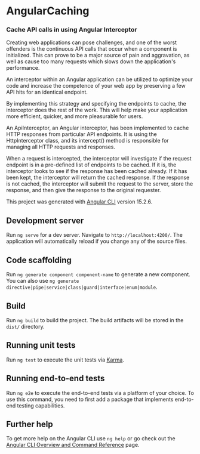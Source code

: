 # AngularCaching

### Cache API calls in using Angular Interceptor


Creating web applications can pose challenges, and one of the worst offenders is the continuous API calls that occur when a component is initialized. This can prove to be a major source of pain and aggravation, as well as cause too many requests which slows down the application's performance.

An interceptor within an Angular application can be utilized to optimize your code and increase the competence of your web app by preserving a few API hits for an identical endpoint.

By implementing this strategy and specifying the endpoints to cache, the interceptor does the rest of the work. This will help make your application more efficient, quicker, and more pleasurable for users.

An ApiInterceptor, an Angular interceptor, has been implemented to cache HTTP responses from particular API endpoints. It is using the HttpInterceptor class, and its intercept() method is responsible for managing all HTTP requests and responses.

When a request is intercepted, the interceptor will investigate if the request endpoint is in a pre-defined list of endpoints to be cached. If it is, the interceptor looks to see if the response has been cached already. If it has been kept, the interceptor will return the cached response. If the response is not cached, the interceptor will submit the request to the server, store the response, and then give the response to the original requester.

This project was generated with [Angular CLI](https://github.com/angular/angular-cli) version 15.2.6.

## Development server

Run `ng serve` for a dev server. Navigate to `http://localhost:4200/`. The application will automatically reload if you change any of the source files.

## Code scaffolding

Run `ng generate component component-name` to generate a new component. You can also use `ng generate directive|pipe|service|class|guard|interface|enum|module`.

## Build

Run `ng build` to build the project. The build artifacts will be stored in the `dist/` directory.

## Running unit tests

Run `ng test` to execute the unit tests via [Karma](https://karma-runner.github.io).

## Running end-to-end tests

Run `ng e2e` to execute the end-to-end tests via a platform of your choice. To use this command, you need to first add a package that implements end-to-end testing capabilities.

## Further help

To get more help on the Angular CLI use `ng help` or go check out the [Angular CLI Overview and Command Reference](https://angular.io/cli) page.

